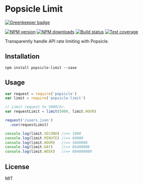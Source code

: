 # Popsicle Limit

[![Greenkeeper badge](https://badges.greenkeeper.io/blakeembrey/popsicle-limit.svg)](https://greenkeeper.io/)

[![NPM version][npm-image]][npm-url]
[![NPM downloads][downloads-image]][downloads-url]
[![Build status][travis-image]][travis-url]
[![Test coverage][coveralls-image]][coveralls-url]

Transparently handle API rate limiting with Popsicle.

## Installation

```
npm install popsicle-limit --save
```

## Usage

```javascript
var request = require('popsicle')
var limit = require('popsicle-limit')

// Limit request to 5000/hr.
var requestLimit = limit(5000, limit.HOUR)

request('/users.json')
  .use(requestLimit)

console.log(limit.SECOND) //=> 1000
console.log(limit.MINUTE) //=> 60000
console.log(limit.HOUR)   //=> 3600000
console.log(limit.DAY)    //=> 86400000
console.log(limit.WEEK)   //=> 604800000
```

## License

MIT

[npm-image]: https://img.shields.io/npm/v/popsicle-limit.svg?style=flat
[npm-url]: https://npmjs.org/package/popsicle-limit
[downloads-image]: https://img.shields.io/npm/dm/popsicle-limit.svg?style=flat
[downloads-url]: https://npmjs.org/package/popsicle-limit
[travis-image]: https://img.shields.io/travis/blakeembrey/popsicle-limit.svg?style=flat
[travis-url]: https://travis-ci.org/blakeembrey/popsicle-limit
[coveralls-image]: https://img.shields.io/coveralls/blakeembrey/popsicle-limit.svg?style=flat
[coveralls-url]: https://coveralls.io/r/blakeembrey/popsicle-limit?branch=master

